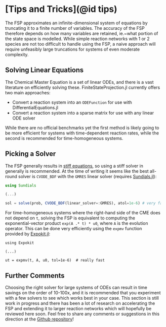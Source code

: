 # [Tips and Tricks](@id tips)

The FSP approximates an infinite-dimensional system of equations by truncating it to a finite number of variables. The accuracy of the FSP therefore depends on how many variables are retained, ie.~what portion of the state space is modelled. While simple reaction networks with 1 or 2 species are not too difficult to handle using the FSP, a naive approach will require unfeasibly large truncations for systems of even moderate complexity.

## Solving Linear Equations

The Chemical Master Equation is a set of linear ODEs, and there is a vast literature on efficiently solving these. FiniteStateProjection.jl currently offers two main approaches:
* Convert a reaction system into an `ODEFunction` for use with DifferentialEquations.jl
* Convert a reaction system into a sparse matrix for use with any linear ODE solver

While there are no official benchmarks yet the first method is likely going to be more efficient for systems with time-dependent reaction rates, while the second is recommended for time-homogeneous systems.

## Picking a Solver

The FSP generally results in [stiff equations](https://en.wikipedia.org/wiki/Stiff_equation), so using a stiff solver in generally is recommended. At the time of writing it seems like the best all-round solver is `CVODE_BDF` with the `GMRES` linear solver (requires [Sundials.jl](https://github.com/SciML/Sundials.jl)):
```julia
using Sundials

(...)

sol = solve(prob, CVODE_BDF(linear_solver=:GMRES), atol=1e-6) # very fast
```

For time-homogeneous systems where the right-hand side of the CME does not depend on `t`, solving the FSP is equivalent to computing the exponential-vector product `exp(A .* t) * u0`, where `A` is the evolution operator. This can be done very efficiently using the `expmv` function provided by [Expokit.jl](https://github.com/acroy/Expokit.jl):
```
using Expokit

(...)

ut = expmv(t, A, u0, tol=1e-6)  # really fast
```

## Further Comments

Choosing the right solver for large systems of ODEs can result in time savings on the order of 10-100x, and it is recommended that you experiment with a few solvers to see which works best in your case. This section is still work in progress and there has been a lot of research on accelerating the FSP and extending it to larger reaction networks which will hopefully be reviewed here soon. Feel free to share any comments or suggestions in this direction at the [Github repository](https://github.com/kaandocal/FiniteStateProjection.jl)!
